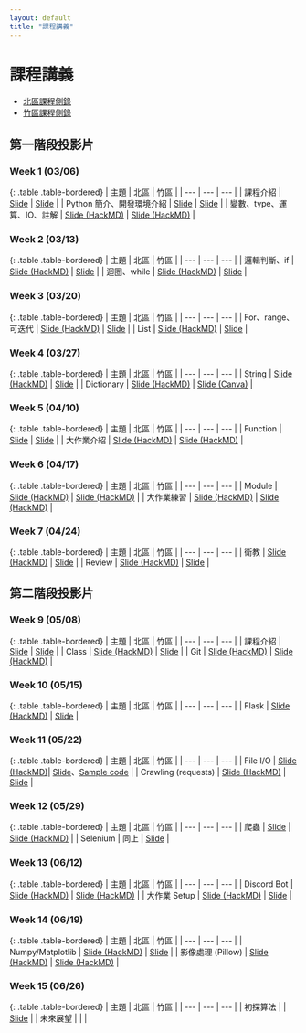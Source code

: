```yaml
---
layout: default
title: "課程講義"
---
```

# 課程講義

- [北區課程側錄](https://youtube.com/playlist?list=PLp5kjMAmhp-8FXyIUTe5rJSyq1rVzIZS6)
- [竹區課程側錄](https://youtube.com/playlist?list=PLp5kjMAmhp--mxJZhJqW3Ui349pgkNro9)

## 第一階段投影片

### Week 1 (03/06)

{: .table .table-bordered}
| 主題 | 北區 | 竹區 |
| --- | --- | --- |
| 課程介紹 | [Slide](https://drive.google.com/file/d/1E5RiLwskmu-SJClJKFxdejwg0XLd_Baw/view) | [Slide](https://drive.google.com/file/d/1_QItQO6R02FlwWJRfMBMvJ1t_XotCJU2/view) |
| Python 簡介、開發環境介紹 | [Slide](https://docs.google.com/presentation/d/10oNBaBV-a_S8lEwaCxmjGQ_utpMD9WHQjgO1QvOM3Rw/view) | [Slide](https://drive.google.com/file/d/1tT5gTUBr_Efcsta9IRFixZJr5rNmeCVe/view) |
| 變數、type、運算、IO、註解 | [Slide (HackMD)](https://hackmd.io/@-TyNLpH6RM-50upth1_LeQ/HkLPRHSeq) | [Slide (HackMD)](https://hackmd.io/@Z_ZMXd6ISlObZMLPsr_6WA/HJGMgA3x9) |

### Week 2 (03/13)

{: .table .table-bordered}
| 主題 | 北區 | 竹區 |
| --- | --- | --- |
| 邏輯判斷、if | [Slide (HackMD)](https://hackmd.io/@namwoam/SkZY8H3xc) | [Slide](https://drive.google.com/file/d/1a8dGabkhqx32At9qUpyPU-UyZxcSfpR9/view) |
| 迴圈、while | [Slide (HackMD)](https://hackmd.io/@Ev0n9YKlTzCKhedHrgZ2zw/HJ8sZsdl5) | [Slide](https://drive.google.com/file/d/1cYFqZt7jvaV-u-O4p_3jIVZVt_twR22O/view) |

### Week 3 (03/20)

{: .table .table-bordered}
| 主題 | 北區 | 竹區 |
| --- | --- | --- |
| For、range、可迭代 | [Slide (HackMD)](https://hackmd.io/@YuKai0928/ryyctU5Jq) | [Slide](https://drive.google.com/file/d/1Ei2R1nJqbeRZeyjD5ozBjHV_bejxwHD7/view) |
| List | [Slide (HackMD)](https://hackmd.io/@VLvbo_-_QjqwJnUcuKdxSQ/HJQ2BDLZc) | [Slide](https://drive.google.com/file/d/1GDzlJfREVCUkLPVdTwJznxCYucGfZ009/view) |

### Week 4 (03/27)

{: .table .table-bordered}
| 主題 | 北區 | 竹區 |
| --- | --- | --- |
| String | [Slide (HackMD)](https://hackmd.io/@-TyNLpH6RM-50upth1_LeQ/Sk6EBQq-9) | [Slide](https://drive.google.com/file/d/1IZrW3x4P-frqaQxZ4GMz9qJgD4uUII-c/view) |
| Dictionary | [Slide (HackMD)](https://hackmd.io/@s3131212/SJNNHS2bc) | [Slide (Canva)](https://www.canva.com/design/DAE8DVyfvXs/6nxFt6Cc7RuMcTfeN1GhQg/view) |

### Week 5 (04/10)

{: .table .table-bordered}
| 主題 | 北區 | 竹區 |
| --- | --- | --- |
| Function | [Slide](https://docs.google.com/presentation/d/1iT08gOXXwYGPkIHC9I8Ik8xR_8tsHdo3MhtOFatpyqo/view) | [Slide](https://drive.google.com/file/d/1y8zAjZf3go_CiZ6g_jgbed7puKHcbLli/view) |
| 大作業介紹 | [Slide (HackMD)](https://hackmd.io/@t510599/HktkEgCGq) | [Slide (HackMD)](https://hackmd.io/@t510599/HktkEgCGq) |

### Week 6 (04/17)

{: .table .table-bordered}
| 主題 | 北區 | 竹區 |
| --- | --- | --- |
| Module | [Slide (HackMD)](https://hackmd.io/@VLvbo_-_QjqwJnUcuKdxSQ/r1LyLfiZ5) | [Slide (HackMD)](https://hackmd.io/@Sean64/py-module) |
| 大作業練習 | [Slide (HackMD)](https://hackmd.io/@t510599/HktkEgCGq) | [Slide (HackMD)](https://hackmd.io/@t510599/HktkEgCGq) |

### Week 7 (04/24)

{: .table .table-bordered}
| 主題 | 北區 | 竹區 |
| --- | --- | --- |
| 衛教 | [Slide (HackMD)](https://hackmd.io/@s3131212/Byn1cA5Ec) | [Slide](https://drive.google.com/file/d/1BDTrtnl0KN22IxdY0awTctIBwbVfyzSk/view) |
| Review | [Slide (HackMD)](https://hackmd.io/@VLvbo_-_QjqwJnUcuKdxSQ/r1LyyItEq) | [Slide](https://drive.google.com/file/d/18vNZBmb7Xz4MigBan4yGAPRpOsq0-dgU/view) |

## 第二階段投影片

### Week 9 (05/08)

{: .table .table-bordered}
| 主題 | 北區 | 竹區 |
| --- | --- | --- |
| 課程介紹 | [Slide](https://docs.google.com/presentation/d/13Ud70OctfKSkmY-XU47eXyw7pjchCLyb/view) | [Slide](https://drive.google.com/file/d/1reqPU6QjTCPCNnLOGVWqLwM1pKJe2d_-/view) |
| Class | [Slide (HackMD)](https://hackmd.io/@YuKai0928/ryJtWWUb9) | [Slide](https://drive.google.com/file/d/1lBI-jRCEmwpblQDamVtzmQoq5Z4POQyT/view) |
| Git | [Slide (HackMD)](https://hackmd.io/@-TyNLpH6RM-50upth1_LeQ/BkEB1J_rc) | [Slide (HackMD)](https://hackmd.io/@Sean64/git) |

### Week 10 (05/15)

{: .table .table-bordered}
| 主題 | 北區 | 竹區 |
| --- | --- | --- |
| Flask | [Slide (HackMD)](https://hackmd.io/@namwoam/HklwJsfU5) | [Slide](https://drive.google.com/file/d/1FtFgS7KCI482c9piX9EG9WJe4Tq-t_hA/view) |

### Week 11 (05/22)

{: .table .table-bordered}
| 主題 | 北區 | 竹區 |
| --- | --- | --- |
| File I/O | [Slide (HackMD)](https://hackmd.io/@VLvbo_-_QjqwJnUcuKdxSQ/HyrcgnQU9)| [Slide](https://drive.google.com/file/d/1toh67mIvuE7YkIeuLVMjWRitn4f1a2OM/view)、[Sample code](https://drive.google.com/file/d/1xaCQlilK_BvJUoKXa2IzxF6xt3KkIurn/view) |
| Crawling (requests) | [Slide (HackMD)](https://hackmd.io/@-TyNLpH6RM-50upth1_LeQ/HkwnxrCIc) | [Slide](https://drive.google.com/file/d/1C21TxRftHHtRrWeswCoVKeWqiO-JFO1z/view) |

### Week 12 (05/29)

{: .table .table-bordered}
| 主題 | 北區 | 竹區 |
| --- | --- | --- |
| 爬蟲 | [Slide](https://drive.google.com/file/d/1kqmvaJPH0viDMrrn3ZB2y45906jSxZnx/view) | [Slide (HackMD)](https://hackmd.io/@pcchou/sprout-0522) |
| Selenium | 同上 | [Slide](https://drive.google.com/file/d/1HrBPCGuSJqxx2r-v3Ez3cxUAmSqN4Waf/view) |

### Week 13 (06/12)

{: .table .table-bordered}
| 主題 | 北區 | 竹區 |
| --- | --- | --- |
| Discord Bot | [Slide (HackMD)](https://hackmd.io/@Ev0n9YKlTzCKhedHrgZ2zw/Sy9ux3b_9#/) | [Slide (HackMD)](https://hackmd.io/@Sean64/dc-bot) |
| 大作業 Setup | [Slide (HackMD)](https://hackmd.io/JBeV2Ig-TMGv_8T_TlY4DA?view=&fbclid=IwAR33kH5LWwe44i6BUhzWNEeCk6e4gBdTlRtjzLe-hG0Y9iZrkMANUkDw8bQ) | [Slide](https://drive.google.com/file/d/1gUcUSxjU9emANvrK3EoCeyWHVHojHTTA/view) |

### Week 14 (06/19)

{: .table .table-bordered}
| 主題 | 北區 | 竹區 |
| --- | --- | --- |
| Numpy/Matplotlib | [Slide (HackMD)](https://hackmd.io/@YuKai0928/SJs5AYnxq#/) | [Slide](https://drive.google.com/file/d/1C4BjC5VxoARqiEg7oIkfkwvsg0MF471B/view?usp=sharing) |
| 影像處理 (Pillow) | [Slide (HackMD)](https://hackmd.io/@Ev0n9YKlTzCKhedHrgZ2zw/S1viEDwK9#/) | [Slide (HackMD)](https://hackmd.io/@Z_ZMXd6ISlObZMLPsr_6WA/S17eunjtc#/) |

### Week 15 (06/26)

{: .table .table-bordered}
| 主題 | 北區 | 竹區 |
| --- | --- | --- |
| 初探算法 |  | [Slide](https://drive.google.com/file/d/15ESBfH3JaRUOPFs4kaDVOsddegQaFrs0/view?usp=sharing) |
| 未來展望 |  |  |
